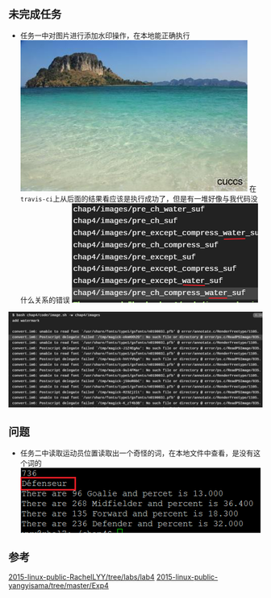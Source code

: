 ## 未完成任务
- 任务一中对图片进行添加水印操作，在本地能正确执行
![](img/pre_ch_water.jpg)
在`travis-ci`上从后面的结果看应该是执行成功了，但是有一堆好像与我代码没什么关系的错误
![](img/water.png)

![](img/error.png)

## 问题
- 任务二中读取运动员位置读取出一个奇怪的词，在本地文件中查看，是没有这个词的
![](img/except.png)

## 参考
[2015-linux-public-RachelLYY/tree/labs/lab4](https://github.com/CUCCS/2015-linux-public-RachelLYY/tree/labs/lab4/)
[2015-linux-public-yangyisama/tree/master/Exp4](https://github.com/CUCCS/2015-linux-public-yangyisama/tree/master/Exp4)